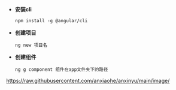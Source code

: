- **安装cli**

  ```
  npm install -g @angular/cli
  ```

- **创建项目**
    ```
    ng new 项目名
    ```

- **创建组件**
  
    ```
    ng g component 组件在app文件夹下的路径
    ```

https://raw.githubusercontent.com/anxiaohe/anxinyu/main/image/

